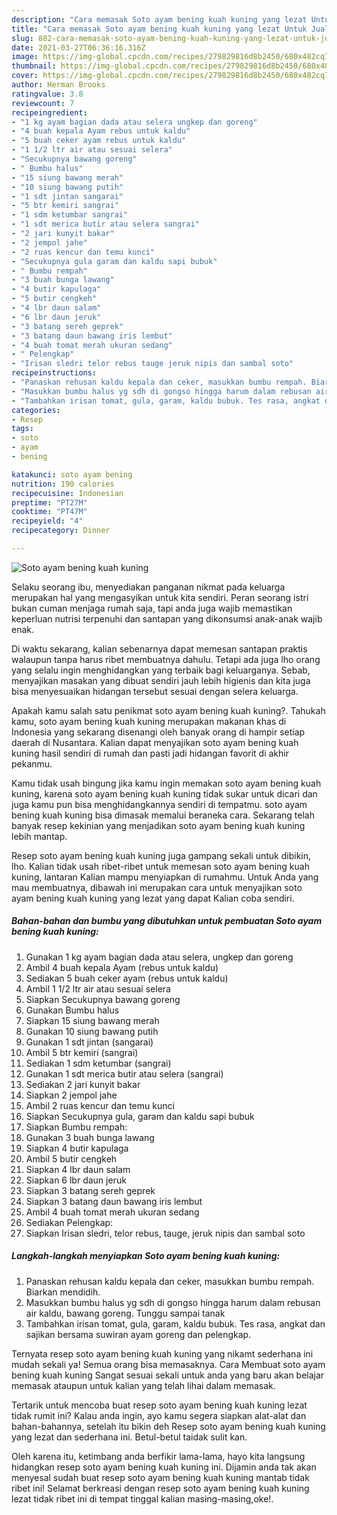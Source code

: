 ```yaml
---
description: "Cara memasak Soto ayam bening kuah kuning yang lezat Untuk Jualan"
title: "Cara memasak Soto ayam bening kuah kuning yang lezat Untuk Jualan"
slug: 882-cara-memasak-soto-ayam-bening-kuah-kuning-yang-lezat-untuk-jualan
date: 2021-03-27T06:36:16.316Z
image: https://img-global.cpcdn.com/recipes/279829816d8b2450/680x482cq70/soto-ayam-bening-kuah-kuning-foto-resep-utama.jpg
thumbnail: https://img-global.cpcdn.com/recipes/279829816d8b2450/680x482cq70/soto-ayam-bening-kuah-kuning-foto-resep-utama.jpg
cover: https://img-global.cpcdn.com/recipes/279829816d8b2450/680x482cq70/soto-ayam-bening-kuah-kuning-foto-resep-utama.jpg
author: Herman Brooks
ratingvalue: 3.8
reviewcount: 7
recipeingredient:
- "1 kg ayam bagian dada atau selera ungkep dan goreng"
- "4 buah kepala Ayam rebus untuk kaldu"
- "5 buah ceker ayam rebus untuk kaldu"
- "1 1/2 ltr air atau sesuai selera"
- "Secukupnya bawang goreng"
- " Bumbu halus"
- "15 siung bawang merah"
- "10 siung bawang putih"
- "1 sdt jintan sangarai"
- "5 btr kemiri sangrai"
- "1 sdm ketumbar sangrai"
- "1 sdt merica butir atau selera sangrai"
- "2 jari kunyit bakar"
- "2 jempol jahe"
- "2 ruas kencur dan temu kunci"
- "Secukupnya gula garam dan kaldu sapi bubuk"
- " Bumbu rempah"
- "3 buah bunga lawang"
- "4 butir kapulaga"
- "5 butir cengkeh"
- "4 lbr daun salam"
- "6 lbr daun jeruk"
- "3 batang sereh geprek"
- "3 batang daun bawang iris lembut"
- "4 buah tomat merah ukuran sedang"
- " Pelengkap"
- "Irisan sledri telor rebus tauge jeruk nipis dan sambal soto"
recipeinstructions:
- "Panaskan rehusan kaldu kepala dan ceker, masukkan bumbu rempah. Biarkan mendidih."
- "Masukkan bumbu halus yg sdh di gongso hingga harum dalam rebusan air kaldu, bawang goreng. Tunggu sampai tanak"
- "Tambahkan irisan tomat, gula, garam, kaldu bubuk. Tes rasa, angkat dan sajikan bersama suwiran ayam goreng dan pelengkap."
categories:
- Resep
tags:
- soto
- ayam
- bening

katakunci: soto ayam bening 
nutrition: 190 calories
recipecuisine: Indonesian
preptime: "PT27M"
cooktime: "PT47M"
recipeyield: "4"
recipecategory: Dinner

---
```



![Soto ayam bening kuah kuning](https://img-global.cpcdn.com/recipes/279829816d8b2450/680x482cq70/soto-ayam-bening-kuah-kuning-foto-resep-utama.jpg)

Selaku seorang ibu, menyediakan panganan nikmat pada keluarga merupakan hal yang mengasyikan untuk kita sendiri. Peran seorang istri bukan cuman menjaga rumah saja, tapi anda juga wajib memastikan keperluan nutrisi terpenuhi dan santapan yang dikonsumsi anak-anak wajib enak.

Di waktu  sekarang, kalian sebenarnya dapat memesan santapan praktis walaupun tanpa harus ribet membuatnya dahulu. Tetapi ada juga lho orang yang selalu ingin menghidangkan yang terbaik bagi keluarganya. Sebab, menyajikan masakan yang dibuat sendiri jauh lebih higienis dan kita juga bisa menyesuaikan hidangan tersebut sesuai dengan selera keluarga. 



Apakah kamu salah satu penikmat soto ayam bening kuah kuning?. Tahukah kamu, soto ayam bening kuah kuning merupakan makanan khas di Indonesia yang sekarang disenangi oleh banyak orang di hampir setiap daerah di Nusantara. Kalian dapat menyajikan soto ayam bening kuah kuning hasil sendiri di rumah dan pasti jadi hidangan favorit di akhir pekanmu.

Kamu tidak usah bingung jika kamu ingin memakan soto ayam bening kuah kuning, karena soto ayam bening kuah kuning tidak sukar untuk dicari dan juga kamu pun bisa menghidangkannya sendiri di tempatmu. soto ayam bening kuah kuning bisa dimasak memalui beraneka cara. Sekarang telah banyak resep kekinian yang menjadikan soto ayam bening kuah kuning lebih mantap.

Resep soto ayam bening kuah kuning juga gampang sekali untuk dibikin, lho. Kalian tidak usah ribet-ribet untuk memesan soto ayam bening kuah kuning, lantaran Kalian mampu menyiapkan di rumahmu. Untuk Anda yang mau membuatnya, dibawah ini merupakan cara untuk menyajikan soto ayam bening kuah kuning yang lezat yang dapat Kalian coba sendiri.

<!--inarticleads1-->

##### Bahan-bahan dan bumbu yang dibutuhkan untuk pembuatan Soto ayam bening kuah kuning:

1. Gunakan 1 kg ayam bagian dada atau selera, ungkep dan goreng
1. Ambil 4 buah kepala Ayam (rebus untuk kaldu)
1. Sediakan 5 buah ceker ayam (rebus untuk kaldu)
1. Ambil 1 1/2 ltr air atau sesuai selera
1. Siapkan Secukupnya bawang goreng
1. Gunakan  Bumbu halus
1. Siapkan 15 siung bawang merah
1. Gunakan 10 siung bawang putih
1. Gunakan 1 sdt jintan (sangarai)
1. Ambil 5 btr kemiri (sangrai)
1. Sediakan 1 sdm ketumbar (sangrai)
1. Gunakan 1 sdt merica butir atau selera (sangrai)
1. Sediakan 2 jari kunyit bakar
1. Siapkan 2 jempol jahe
1. Ambil 2 ruas kencur dan temu kunci
1. Siapkan Secukupnya gula, garam dan kaldu sapi bubuk
1. Siapkan  Bumbu rempah:
1. Gunakan 3 buah bunga lawang
1. Siapkan 4 butir kapulaga
1. Ambil 5 butir cengkeh
1. Siapkan 4 lbr daun salam
1. Siapkan 6 lbr daun jeruk
1. Siapkan 3 batang sereh geprek
1. Siapkan 3 batang daun bawang iris lembut
1. Ambil 4 buah tomat merah ukuran sedang
1. Sediakan  Pelengkap:
1. Siapkan Irisan sledri, telor rebus, tauge, jeruk nipis dan sambal soto




<!--inarticleads2-->

##### Langkah-langkah menyiapkan Soto ayam bening kuah kuning:

1. Panaskan rehusan kaldu kepala dan ceker, masukkan bumbu rempah. Biarkan mendidih.
1. Masukkan bumbu halus yg sdh di gongso hingga harum dalam rebusan air kaldu, bawang goreng. Tunggu sampai tanak
1. Tambahkan irisan tomat, gula, garam, kaldu bubuk. Tes rasa, angkat dan sajikan bersama suwiran ayam goreng dan pelengkap.




Ternyata resep soto ayam bening kuah kuning yang nikamt sederhana ini mudah sekali ya! Semua orang bisa memasaknya. Cara Membuat soto ayam bening kuah kuning Sangat sesuai sekali untuk anda yang baru akan belajar memasak ataupun untuk kalian yang telah lihai dalam memasak.

Tertarik untuk mencoba buat resep soto ayam bening kuah kuning lezat tidak rumit ini? Kalau anda ingin, ayo kamu segera siapkan alat-alat dan bahan-bahannya, setelah itu bikin deh Resep soto ayam bening kuah kuning yang lezat dan sederhana ini. Betul-betul taidak sulit kan. 

Oleh karena itu, ketimbang anda berfikir lama-lama, hayo kita langsung hidangkan resep soto ayam bening kuah kuning ini. Dijamin anda tak akan menyesal sudah buat resep soto ayam bening kuah kuning mantab tidak ribet ini! Selamat berkreasi dengan resep soto ayam bening kuah kuning lezat tidak ribet ini di tempat tinggal kalian masing-masing,oke!.

